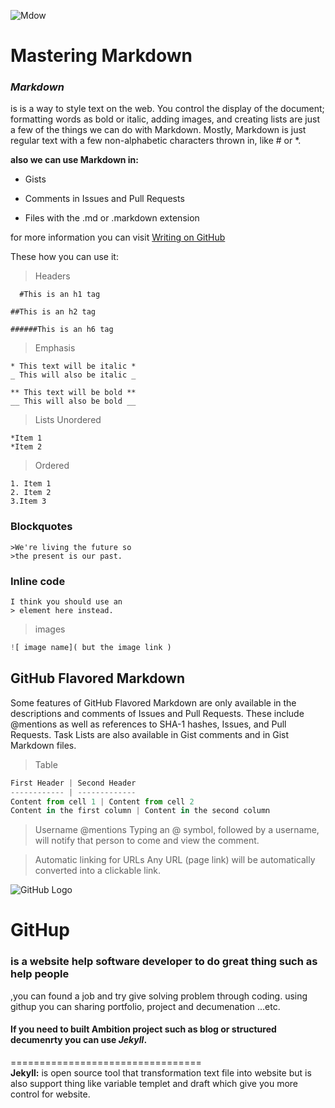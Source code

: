 ![Mdow](https://upload.wikimedia.org/wikipedia/commons/thumb/4/48/Markdown-mark.svg/1200px-Markdown-mark.svg.png)

# Mastering Markdown

### *Markdown*
is is a way to style text on the web. You control the display of the document;
formatting words as bold or italic, adding images, and creating lists are just 
a few of the things we can do with Markdown. Mostly, Markdown is just regular 
text with a few non-alphabetic characters thrown in, like # or *.

**also we can use Markdown in:**

* Gists

* Comments in Issues and Pull Requests 

* Files with the .md or .markdown extension
 
 for more information you can visit [Writing on GitHub](https://help.github.com/categories/writing-on-github/)
  
  These how you can use it:

  
> Headers
```
  #This is an h1 tag
 
##This is an h2 tag
 
######This is an h6 tag
```
  
> Emphasis
```
* This text will be italic *
_ This will also be italic _

** This text will be bold **
__ This will also be bold __
```

> Lists 
Unordered 
 ```
*Item 1
*Item 2 
```
  
> Ordered
 ```
1. Item 1
2. Item 2
3.Item 3
  ```
 ### Blockquotes
``` As Kanye West said:
>We're living the future so
>the present is our past.
  ``` 
 ### Inline code
``` 
I think you should use an
> element here instead.
``` 
  
>images
  
 ```javascript
 ![ image name]( but the image link )
```
  
  
  ## GitHub Flavored Markdown
Some features of GitHub Flavored Markdown are only available in the descriptions 
  and comments of Issues and Pull Requests. These include @mentions as well as
  references to SHA-1 hashes, Issues, and Pull Requests. Task Lists are also
  available in Gist comments and in Gist Markdown files.
  
  >Table
  ```javascript
First Header | Second Header
------------ | -------------
Content from cell 1 | Content from cell 2
Content in the first column | Content in the second column
```
  
>Username @mentions 
  Typing an @ symbol, followed by a username, will notify that person to come and view the comment.
  
 >Automatic linking for URLs
Any URL (page link) will be automatically converted into a clickable link.
 
 
 ![GitHub Logo](https://e3arabi.com/wp-content/uploads/2021/02/github.jpeg)
 # GitHup
  
  ### is a website help software developer to do great thing such as help people
  ,you can found a job and try give solving problem through coding. using githup 
  you can sharing portfolio, project and decumenation ...etc. 
  
  #### If you need to built Ambition project such as blog or structured decumenrty you can use _Jekyll_.
=================================  
  **Jekyll:** is open source tool that transformation text file into website but is also support thing like variable 
  templet and draft which give you more control for website.
  
  
  
